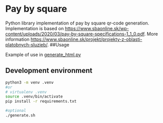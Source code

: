 # Pay by square
Python library implementation of pay by square qr-code generation. Implementation is based on https://www.sbaonline.sk/wp-content/uploads/2020/03/pay-by-square-specifications-1_1_0.pdf. More information https://www.sbaonline.sk/projekt/projekty-z-oblasti-platobnych-sluzieb/.
##Usage

Example of use in [generate_html.py](generate_html.py)

## Development environment

```bash
python3 -m venv .venv
#or 
# virtualenv .venv
source .venv/bin/activate
pip install -r requirements.txt

#optional
./generate.sh
```
